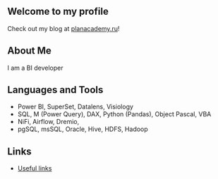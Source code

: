 ## Welcome to my profile

Check out my blog at [planacademy.ru](https://planacademy.ru)!  

## About Me

I am a BI developer
<!--
<img align="right" alt="GIF" src="https://i.pinimg.com/originals/e4/26/70/e426702edf874b181aced1e2fa5c6cde.gif" />
-->


## Languages and Tools

-	Power BI, SuperSet, Datalens, Visiology
-	SQL, M (Power Query), DAX, Python (Pandas), Object Pascal, VBA
-	NiFi, Airflow, Dremio, 
-	pgSQL, msSQL, Oracle, Hive, HDFS, Hadoop

<!--
<code><img height="20" src="https://upload.wikimedia.org/wikipedia/commons/c/cf/New_Power_BI_Logo.svg"></code>
<code><img height="20" src="https://superset.apache.org/img/superset-mark-dark.svg"></code>
<code><img height="20" src="https://336118.selcdn.ru/Gutsy-Culebra/products/Yandex-DataLens-Logo.png"></code>
-->
<!--
**data-join/data-join** is a ✨ _special_ ✨ repository because its `README.md` (this file) appears on your GitHub profile.

Here are some ideas to get you started:

- 🔭 I’m currently working on ...
- 🌱 I’m currently learning ...
- 👯 I’m looking to collaborate on ...
- 🤔 I’m looking for help with ...
- 💬 Ask me about ...
- 📫 How to reach me: ...
- 😄 Pronouns: ...
- ⚡ Fun fact: ...
-->
## Links

- [Useful links](https://github.com/data-join/links)

